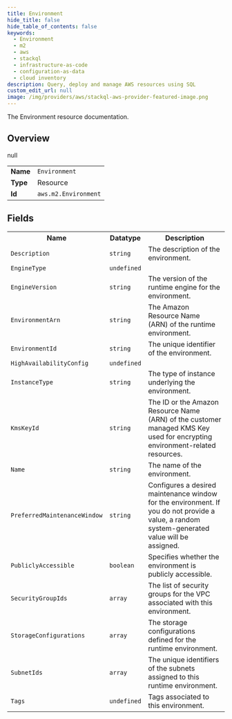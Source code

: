 ```yaml
---
title: Environment
hide_title: false
hide_table_of_contents: false
keywords:
  - Environment
  - m2
  - aws
  - stackql
  - infrastructure-as-code
  - configuration-as-data
  - cloud inventory
description: Query, deploy and manage AWS resources using SQL
custom_edit_url: null
image: /img/providers/aws/stackql-aws-provider-featured-image.png
---
```

The Environment resource documentation.

## Overview
<table><tbody>
<tr><td><b>Name</b></td><td><code>Environment</code></td></tr>
<tr><td><b>Type</b></td><td>Resource</td></tr>
null
<tr><td><b>Id</b></td><td><code>aws.m2.Environment</code></td></tr>
</tbody></table>

## Fields
<table><tbody>
<tr><th>Name</th><th>Datatype</th><th>Description</th></tr>
<tr><td><code>Description</code></td><td><code>string</code></td><td>The description of the environment.</td></tr><tr><td><code>EngineType</code></td><td><code>undefined</code></td><td></td></tr><tr><td><code>EngineVersion</code></td><td><code>string</code></td><td>The version of the runtime engine for the environment.</td></tr><tr><td><code>EnvironmentArn</code></td><td><code>string</code></td><td>The Amazon Resource Name (ARN) of the runtime environment.</td></tr><tr><td><code>EnvironmentId</code></td><td><code>string</code></td><td>The unique identifier of the environment.</td></tr><tr><td><code>HighAvailabilityConfig</code></td><td><code>undefined</code></td><td></td></tr><tr><td><code>InstanceType</code></td><td><code>string</code></td><td>The type of instance underlying the environment.</td></tr><tr><td><code>KmsKeyId</code></td><td><code>string</code></td><td>The ID or the Amazon Resource Name (ARN) of the customer managed KMS Key used for encrypting environment-related resources.</td></tr><tr><td><code>Name</code></td><td><code>string</code></td><td>The name of the environment.</td></tr><tr><td><code>PreferredMaintenanceWindow</code></td><td><code>string</code></td><td>Configures a desired maintenance window for the environment. If you do not provide a value, a random system-generated value will be assigned.</td></tr><tr><td><code>PubliclyAccessible</code></td><td><code>boolean</code></td><td>Specifies whether the environment is publicly accessible.</td></tr><tr><td><code>SecurityGroupIds</code></td><td><code>array</code></td><td>The list of security groups for the VPC associated with this environment.</td></tr><tr><td><code>StorageConfigurations</code></td><td><code>array</code></td><td>The storage configurations defined for the runtime environment.</td></tr><tr><td><code>SubnetIds</code></td><td><code>array</code></td><td>The unique identifiers of the subnets assigned to this runtime environment.</td></tr><tr><td><code>Tags</code></td><td><code>undefined</code></td><td>Tags associated to this environment.</td></tr>
</tbody></table>